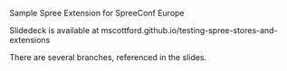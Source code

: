 Sample Spree Extension for SpreeConf Europe

Slidedeck is available at mscottford.github.io/testing-spree-stores-and-extensions

There are several branches, referenced in the slides.
